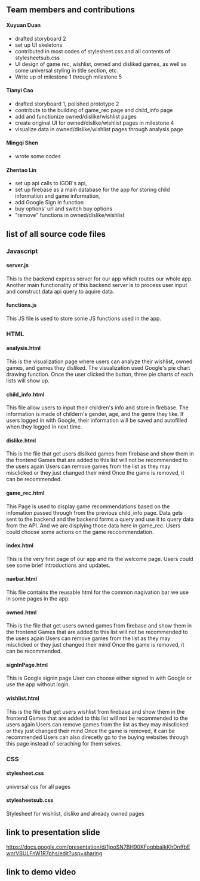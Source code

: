 ## Team members and contributions 
#### Xuyuan Duan
- drafted storyboard 2
- set up UI skeletons
- contributed in most codes of stylesheet.css and all contents of stylesheetsub.css
- UI design of game rec, wishlist, owned and disliked games, as well as some universal styling in title section, etc.
- Write up of milestone 1 through milestone 5
#### Tianyi Cao
- drafted storyboard 1, polished prototype 2
- contribute to the building of game_rec page and child_info page
- add and functionize owned/dislike/wishlist pages
- create original UI for owned/dislike/wishlist pages in milestone 4
- visualize data in owned/dislike/wishlist pages through analysis page
#### Mingqi Shen
- wrote some codes
#### Zhentao Lin  
- set up api calls to IGDB's api, 
- set up firebase as a main database for the app for storing child information and game information, 
- add Google Sign in function 
- buy options' url and switch buy options 
- "remove" functions in owned/dislike/wishlist


## list of all source code files
### Javascript 
#### server.js
This is the backend express server for our app which routes our whole app. Another main functionality of this backend server is to process user input and construct data api query to aquire data. 
#### functions.js 
This JS file is used to store some JS functions used in the app. 

### HTML 
#### analysis.html	
This is the visualization page where users can analyze their wishlist, owned games, and games they disliked.
The visualization used Google's pie chart drawing function.
Once the user clicked the button, three pie charts of each lists will show up.
#### child_info.html
This file allow users to input their children's info and store in firebase.
The information is made of childern's gender, age, and the genre they like.
If users logged in with Google, their information will be saved and autofilled 
when they logged in next time.
#### dislike.html
This is the file that get users disliked games from firebase and show them in the frontend
Games that are added to this list will not be recommended to the users again
Users can remove games from the list as they may misclicked or they just changed their mind
Once the game is removed, it can be recommended. 
#### game_rec.html	
This Page is used to display game recommendations based on the infomation passed through from the
previous child_info page. Data gets sent to the backend and the backend forms a query and use it
to query data from the API. And we are displying those data here in game_rec. Users could choose
some actions on the game reccommendation.
#### index.html	
This is the very first page of our app and its the welcome page. Users could see some brief introductions and updates.
#### navbar.html	
This file contains the reusable html for the common nagivation bar we use in some pages in the app.
#### owned.html	
This is the file that get users owned games from firebase and show them in the frontend
Games that are added to this list will not be recommended to the users again
Users can remove games from the list as they may misclicked or they just changed their mind
Once the game is removed, it can be recommended. 
#### signInPage.html	
This is Google signin page
User can choose either signed in with Google or use the app without login. 
#### wishlist.html
This is the file that get users wishlist from firebase and show them in the frontend
Games that are added to this list will not be recommended to the users again
Users can remove games from the list as they may misclicked or they just changed their mind
Once the game is removed, it can be recommended
Users can also direcetly go to the buying websites through this page instead of seraching for them selves. 

### CSS
#### stylesheet.css	
universal css for all pages
#### stylesheetsub.css
Stylesheet for wishlist, dislike and already owned pages

## link to presentation slide 
https://docs.google.com/presentation/d/1jpoSN7BH90KFoqbbaIkKhDnffbEwnrVBULFnW1R7phs/edit?usp=sharing
## link to demo video
